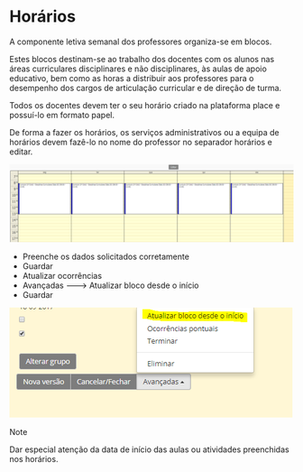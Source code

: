 ﻿# Horários


A componente letiva semanal dos professores organiza-se em blocos.


Estes blocos destinam-se ao trabalho dos docentes com os alunos nas áreas curriculares disciplinares e não disciplinares, às aulas de apoio educativo, bem como as horas a distribuir aos professores para o desempenho dos cargos de articulação curricular e de direção de turma.



Todos os docentes devem ter o seu horário criado na plataforma place e possuí-lo em formato papel.

De forma a fazer os horários, os serviços administrativos ou a equipa de horários devem fazê-lo no nome do professor no separador horários e editar.

![Horario](../../images/Place21/Alunos/horario.PNG)

- Preenche os dados solicitados corretamente
- Guardar
- Atualizar ocorrências
- Avançadas  --->  Atualizar bloco desde o início
- Guardar

![Gerarocorrencias](../../images/Place21/Alunos/Gerarocorrencias.PNG)


> [!NOTE]  
> Dar especial atenção da data de início das aulas ou atividades preenchidas nos horários.


